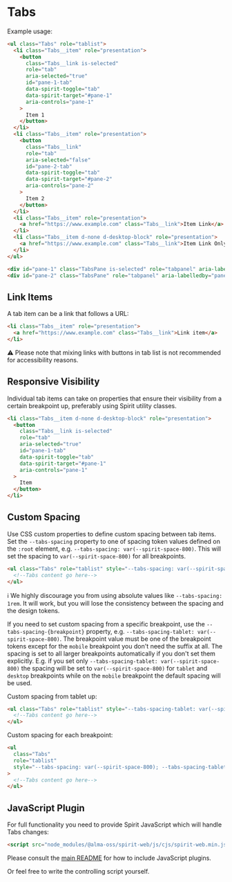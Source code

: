 # Tabs

Example usage:

```html
<ul class="Tabs" role="tablist">
  <li class="Tabs__item" role="presentation">
    <button
      class="Tabs__link is-selected"
      role="tab"
      aria-selected="true"
      id="pane-1-tab"
      data-spirit-toggle="tab"
      data-spirit-target="#pane-1"
      aria-controls="pane-1"
    >
      Item 1
    </button>
  </li>
  <li class="Tabs__item" role="presentation">
    <button
      class="Tabs__link"
      role="tab"
      aria-selected="false"
      id="pane-2-tab"
      data-spirit-toggle="tab"
      data-spirit-target="#pane-2"
      aria-controls="pane-2"
    >
      Item 2
    </button>
  </li>
  <li class="Tabs__item" role="presentation">
    <a href="https://www.example.com" class="Tabs__link">Item Link</a>
  </li>
  <li class="Tabs__item d-none d-desktop-block" role="presentation">
    <a href="https://www.example.com" class="Tabs__link">Item Link Only Desktop</a>
  </li>
</ul>

<div id="pane-1" class="TabsPane is-selected" role="tabpanel" aria-labelledby="pane-1-tab">Pane 1 content</div>
<div id="pane-2" class="TabsPane" role="tabpanel" aria-labelledby="pane-2-tab">Pane 2 content</div>
```

## Link Items

A tab item can be a link that follows a URL:

```html
<li class="Tabs__item" role="presentation">
  <a href="https://www.example.com" class="Tabs__link">Link item</a>
</li>
```

⚠️ Please note that mixing links with buttons in tab list is not recommended for accessibility reasons.

## Responsive Visibility

Individual tab items can take on properties that ensure their visibility from a
certain breakpoint up, preferably using Spirit utility classes.

```html
<li class="Tabs__item d-none d-desktop-block" role="presentation">
  <button
    class="Tabs__link is-selected"
    role="tab"
    aria-selected="true"
    id="pane-1-tab"
    data-spirit-toggle="tab"
    data-spirit-target="#pane-1"
    aria-controls="pane-1"
  >
    Item
  </button>
</li>
```

## Custom Spacing

Use CSS custom properties to define custom spacing between tab items. Set the `--tabs-spacing`
property to one of spacing token values defined on the `:root` element, e.g. `--tabs-spacing: var(--spirit-space-800)`.
This will set the spacing to `var(--spirit-space-800)` for all breakpoints.

```html
<ul class="Tabs" role="tablist" style="--tabs-spacing: var(--spirit-space-1200)">
  <!--Tabs content go here-->
</ul>
```

ℹ️ We highly discourage you from using absolute values like `--tabs-spacing: 1rem`. It will work, but you will lose
the consistency between the spacing and the design tokens.

If you need to set custom spacing from a specific breakpoint, use the `--tabs-spacing-{breakpoint}` property,
e.g. `--tabs-spacing-tablet: var(--spirit-space-800)`. The breakpoint value must be one of the breakpoint tokens
except for the `mobile` breakpoint you don't need the suffix at all. The spacing is set to all larger breakpoints
automatically if you don't set them explicitly. E.g. if you set only `--tabs-spacing-tablet: var(--spirit-space-800)`
the spacing will be set to `var(--spirit-space-800)` for `tablet` and `desktop` breakpoints while on the `mobile`
breakpoint the default spacing will be used.

Custom spacing from tablet up:

```html
<ul class="Tabs" role="tablist" style="--tabs-spacing-tablet: var(--spirit-space-1200)">
  <!--Tabs content go here-->
</ul>
```

Custom spacing for each breakpoint:

```html
<ul
  class="Tabs"
  role="tablist"
  style="--tabs-spacing: var(--spirit-space-800); --tabs-spacing-tablet: var(--spirit-space-1000); --tabs-spacing-desktop: var(--spirit-space-1200)"
>
  <!--Tabs content go here-->
</ul>
```

## JavaScript Plugin

For full functionality you need to provide Spirit JavaScript which will handle
Tabs changes:

```html
<script src="node_modules/@alma-oss/spirit-web/js/cjs/spirit-web.min.js" async></script>
```

Please consult the [main README][web-readme] for how to include JavaScript
plugins.

Or feel free to write the controlling script yourself.

[web-readme]: https://github.com/lmc-eu/spirit-design-system/blob/main/packages/web/README.md
